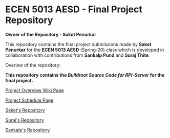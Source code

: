 
# ECEN 5013 AESD - Final Project Repository

**Owner of the Repository - Saket Penurkar**

This repository contains the final project submissions made by **Saket Penurkar** for the **ECEN 5013 AESD** (Spring-20) class which is developed in collaboration with contributions from **Sankalp Pund** and **Suraj Thite**.

Overiew of the repository:

**This repository contains the _Buildroot Source Code for RPI-Server_ for the final project.**

[Project Overview Wiki Page](https://github.com/cu-ecen-5013/final-project-surajthite/wiki/Project-Overview)

[Project Schedule Page](https://github.com/cu-ecen-5013/final-project-surajthite/wiki/Final-Project-Schedule-Page)

[Saket's Repository](https://github.com/cu-ecen-5013/final-project-SaketPenurkar)

[Suraj's Repository](https://github.com/cu-ecen-5013/final-project-surajthite)

[Sankalp's Repository](https://github.com/cu-ecen-5013/final-project-Sankalppund)




